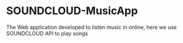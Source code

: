 # SOUNDCLOUD-MusicApp
The Web application developed to listen music in online, here we use SOUNDCLOUD API to play songs

